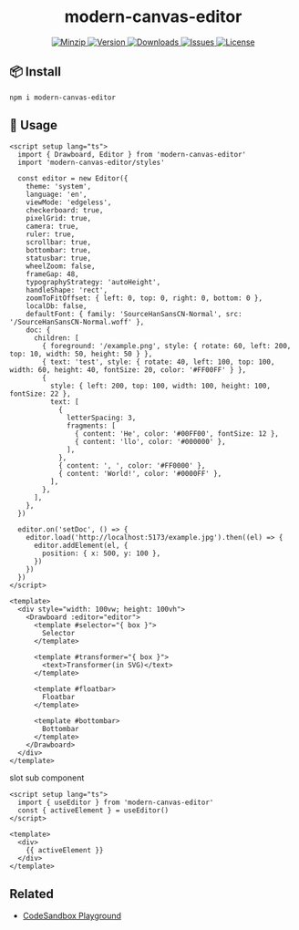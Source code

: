 <h1 align="center">modern-canvas-editor</h1>

<p align="center">
  <a href="https://unpkg.com/modern-canvas-editor">
    <img src="https://img.shields.io/bundlephobia/minzip/modern-canvas-editor" alt="Minzip">
  </a>
  <a href="https://www.npmjs.com/package/modern-canvas-editor">
    <img src="https://img.shields.io/npm/v/modern-canvas-editor.svg" alt="Version">
  </a>
  <a href="https://www.npmjs.com/package/modern-canvas-editor">
    <img src="https://img.shields.io/npm/dm/modern-canvas-editor" alt="Downloads">
  </a>
  <a href="https://github.com/qq15725/modern-canvas-editor/issues">
    <img src="https://img.shields.io/github/issues/qq15725/modern-canvas-editor" alt="Issues">
  </a>
  <a href="https://github.com/qq15725/modern-canvas-editor/blob/main/LICENSE">
    <img src="https://img.shields.io/npm/l/modern-canvas-editor.svg" alt="License">
  </a>
</p>

## 📦 Install

```shell
npm i modern-canvas-editor
```

## 🦄 Usage

```vue
<script setup lang="ts">
  import { Drawboard, Editor } from 'modern-canvas-editor'
  import 'modern-canvas-editor/styles'

  const editor = new Editor({
    theme: 'system',
    language: 'en',
    viewMode: 'edgeless',
    checkerboard: true,
    pixelGrid: true,
    camera: true,
    ruler: true,
    scrollbar: true,
    bottombar: true,
    statusbar: true,
    wheelZoom: false,
    frameGap: 48,
    typographyStrategy: 'autoHeight',
    handleShape: 'rect',
    zoomToFitOffset: { left: 0, top: 0, right: 0, bottom: 0 },
    localDb: false,
    defaultFont: { family: 'SourceHanSansCN-Normal', src: '/SourceHanSansCN-Normal.woff' },
    doc: {
      children: [
        { foreground: '/example.png', style: { rotate: 60, left: 200, top: 10, width: 50, height: 50 } },
        { text: 'test', style: { rotate: 40, left: 100, top: 100, width: 60, height: 40, fontSize: 20, color: '#FF00FF' } },
        {
          style: { left: 200, top: 100, width: 100, height: 100, fontSize: 22 },
          text: [
            {
              letterSpacing: 3,
              fragments: [
                { content: 'He', color: '#00FF00', fontSize: 12 },
                { content: 'llo', color: '#000000' },
              ],
            },
            { content: ', ', color: '#FF0000' },
            { content: 'World!', color: '#0000FF' },
          ],
        },
      ],
    },
  })

  editor.on('setDoc', () => {
    editor.load('http://localhost:5173/example.jpg').then((el) => {
      editor.addElement(el, {
        position: { x: 500, y: 100 },
      })
    })
  })
</script>

<template>
  <div style="width: 100vw; height: 100vh">
    <Drawboard :editor="editor">
      <template #selector="{ box }">
        Selector
      </template>

      <template #transformer="{ box }">
        <text>Transformer(in SVG)</text>
      </template>

      <template #floatbar>
        Floatbar
      </template>

      <template #bottombar>
        Bottombar
      </template>
    </Drawboard>
  </div>
</template>
```

slot sub component

```vue
<script setup lang="ts">
  import { useEditor } from 'modern-canvas-editor'
  const { activeElement } = useEditor()
</script>

<template>
  <div>
    {{ activeElement }}
  </div>
</template>
```

## Related

- [CodeSandbox Playground](https://codesandbox.io/p/devbox/thirsty-dawn-t2h69m)
